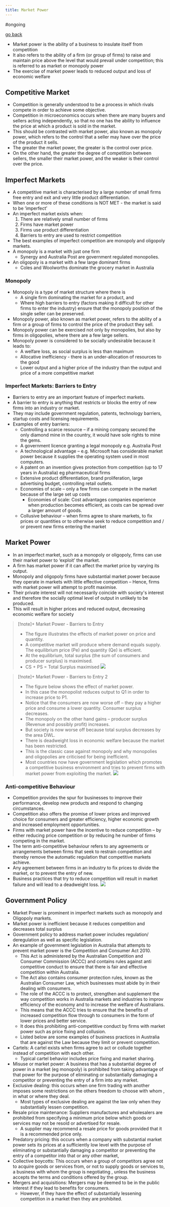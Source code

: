 ```yaml
---
title: Market Power
---
```

#ongoing 

[go back](11Subjects/11Economics.md)

- Market power is the ability of a business to insulate itself from competition
- It also refers to the ability of a firm (or group of firms) to raise and maintain price above the level that would prevail under competition; this is referred to as market or monopoly power
- The exercise of market power leads to reduced output and loss of economic welfare

## Competitive Market
- Competition is generally understood to be a process in which rivals compete in order to achieve some objective.
- Competition in microeconomics occurs when there are many buyers and sellers acting independently, so that no one has the ability to influence the price at which a product is sold in the market.
- This should be contrasted with market power, also known as monopoly power, which refers to the control that a seller may have over the price of the product it sells. 
- The greater the market power, the greater is the control over price. 
- On the other hand, the greater the degree of competition between sellers, the smaller their market power, and the weaker is their control over the price.

## Imperfect Markets
- A competitive market is characterised by a large number of small firms free entry and exit and very little product differentiation. 
- When one or more of these conditions is NOT MET - the market is said to be ‘imperfect’ 
- An imperfect market exists when: 
	1. There are relatively small number of firms 
	2. Firms have market power 
	3. Firms use product differentiation 
	4. Barriers to entry are used to restrict competition
- The best examples of imperfect competition are monopoly and oligopoly markets. 
- A monopoly is a market with just one firm
	- Synergy and Australia Post are government regulated monopolies.
- An oligopoly is a market with a few large dominant firms
	- Coles and Woolworths dominate the grocery market in Australia

### Monopoly
- Monopoly is a type of market structure where there is 
	- A single firm dominating the market for a product, and
	- Where high barriers to entry (factors making it difficult for other firms to enter the industry) ensure that the monopoly position of the single seller can be preserved.
- Monopoly power, also known as market power, refers to the ability of a firm or a group of firms to control the price of the product they sell. 
- Monopoly power can be exercised not only by monopolies, but also by firms in oligopolies, where there are a few large sellers.
- Monopoly power is considered to be socially undesirable because it leads to:
	- A welfare loss, as social surplus is less than maximum
	- Allocative inefficiency - there is an under-allocation of resources to the good 
	- Lower output and a higher price of the industry than the output and price of a more competitive market

### Imperfect Markets: Barriers to Entry
- Barriers to entry are an important feature of imperfect markets. 
- A barrier to entry is anything that restricts or blocks the entry of new firms into an industry or market. 
- They may include government regulation, patents, technology barriers, startup costs and licensing requirements.
- Examples of entry barriers:
	- Controlling a scarce resource – if a mining company secured the only diamond mine in the country, it would have sole rights to mine the gems. 
	- A government licence granting a legal monopoly e.g. Australia Post 
	- A technological advantage – e.g. Microsoft has considerable market power because it supplies the operating system used in most computers. 
	- A patent on an invention gives protection from competition (up  to 17 years in Australia) eg pharmaceutical firms
	- Extensive product differentiation, brand proliferation, large advertising budget, controlling retail outlets. 
	- Economies of scale – only a few firms can compete in the market because of the large set up costs 
		- Economies of scale: Cost advantages companies experience when production becomes efficient, as costs can be spread over a larger amount of goods.
	- Collusive behaviour – when firms agree to share markets, to fix prices or quantities or to otherwise seek to reduce competition and / or prevent new firms entering the market

## Market Power
- In an imperfect market, such as a monopoly or oligopoly, firms can use their market power to ‘exploit’ the market. 
- A firm has market power if it can affect the market price by varying its output. 
- Monopoly and oligopoly firms have substantial market power because they operate in markets with little effective competition – Hence, firms with market power will attempt to profit maximise. 
- Their private interest will not necessarily coincide with society's interest and therefore the socially optimal level of output in unlikely to be produced. 
- This will result in higher prices and reduced output, decreasing economic welfare for society

> [!note]+ Market Power -  Barriers to Entry
> - The figure illustrates the effects of market power on price and quantity. 
> - A competitive market will produce where demand equals supply. 
>   The equilibrium price (Pe) and quantity (Qe) is efficient. 
> - At the equilibrium, total surplus (the sum of consumers and producer surplus) is maximised.
> - CS + PS = Total Surplus maximised
>   ![](images/marketpower.png)

> [!note]+  Market Power -  Barriers to Entry 2
> - The figure below shows the effect of market power. 
> - In this case the monopolist reduces output to Q1 in order to increase price to P1. 
> - Notice that the consumers are now worse off – they pay a higher price and consume a lower quantity. Consumer surplus decreases. 
> - The monopoly on the other hand gains – producer surplus (Revenue and possibly profit) increases.
> - But society is now worse off because total surplus decreases by the area DWL. 
> - There is deadweight loss in economic welfare because the market has been restricted. 
> - This is the classic case against monopoly and why monopolies and oligopolies are criticised for being inefficient. 
> - Most countries now have government legislation which promotes a competitive business environment and tries to prevent firms with market power from exploiting the market.
>   ![](images/marketpower2.png)

### Anti-competitive Behaviour
- Competition provides the spur for businesses to improve their performance, develop new products and respond to changing circumstances. 
- Competition also offers the promise of lower prices and improved choice for consumers and greater efficiency, higher economic growth and increased employment opportunities.
- Firms with market power have the incentive to reduce competition – by either reducing price competition or by reducing he number of firms competing in the market. 
- The term anti-competitive behaviour refers to any agreements or arrangements between firms that seek to restrain competition and thereby remove the automatic regulation that competitive markets achieve. 
- Any agreement between firms in an industry to fix prices to divide the market, or to prevent the entry of new. 
- Business practices that try to reduce competition will result in market failure and will lead to a deadweight loss.
 ![](images/reducingcompetition.png)

## Government Policy
- Market Power is prominent in imperfect markets such as monopoly and Oligopoly markets. 
- Market power is inefficient because it reduces competition and decreases total surplus 
- Government policy to address market power includes regulation/ deregulation as well as specific legislation. 
- An example of government legislation in Australia that attempts to prevent market power is the Competition and Consumer Act 2010.
	- This Act is administered by the Australian Competition and Consumer Commission (ACCC) and contains rules against anti competitive conduct to ensure that there is fair and effective competition within Australia. 
	- The Act also contains consumer protection rules, known as the Australian Consumer Law, which businesses must abide by in their dealing with consumers. 
	- The role of the ACCC is to protect, strengthen and supplement the way competition works in Australia markets and industries to improv efficiency of the economy and to increase the welfare of Australians.
	- This means that the ACCC tries to ensure that the benefits of increased competition flow through to consumers in the form of lower prices and better service. 
	- It does this prohibiting anti-competitive conduct by firms with market power such as price fixing and collusion. 
	- Listed below are some examples of business practices in Australia that are against the Law because they limit or prevent competition.
- Cartels: A cartel exists when firms agree to act or collude together instead of competition with each other. 
	- Typical cartel behavior includes price fixing and market sharing. 
- Misuse or market power: A business that has a substantial degree of power in a market (eg monopoly) is prohibited from taking advantage of that power for the purpose of eliminating or substantially damaging a competitor or preventing the entry of a firm into any market. 
- Exclusive dealing: this occurs when one firm trading with another imposes some restrictions on the others freedom to choose with whom , in what or where they deal. 
	- Most types of exclusive dealing are against the law only when they substantially lessen competition.
- Resale price maintenance: Suppliers manufactures and wholesalers are prohibited from specifying a minimum price below which goods or services may not be resold or advertised for resale. 
	- A supplier may recommend a resale price for goods provided that it is a recommended price only. 
- Predatory pricing: this occurs when a company with substantial market power sets its prices at a sufficiently low level with the purpose of eliminating or substantially damaging a competitor or preventing the entry of a competitor into that or any other market, 
- Collective boycotts: This occurs when a group of competitors agree not to acquire goods or services from, or not to supply goods or services to, a business with whom the group is negotiating , unless the business accepts the terms and conditions offered by the group.
- Mergers and acquisitions: Mergers may be deemed to be in the public interest if they lead to benefits for consumers. 
	- However, if they have the effect of substantially lessening competition in a market then they are prohibited.